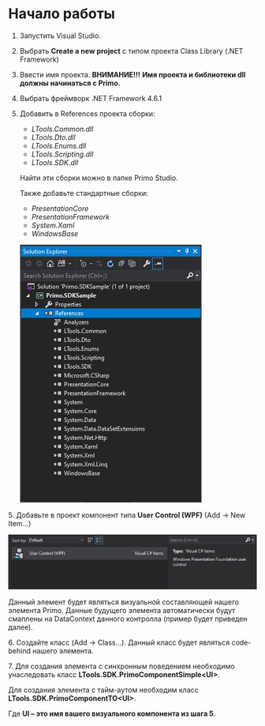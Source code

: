# Начало работы

1. Запустить Visual Studio.
2. Выбрать **Create a new project** с типом проекта Class Library (.NET Framework)
3. Ввести имя проекта. **ВНИМАНИЕ!!!** **Имя проекта и библиотеки dll должны начинаться с Primo.** 
4. Выбрать фреймворк .NET Framework 4.6.1
5. Добавить в References проекта сборки:
   * _LTools.Common.dll_
   * _LTools.Dto.dll_
   * _LTools.Enums.dll_
   * _LTools.Scripting.dll_
   * _LTools.SDK.dll_

   Найти эти сборки можно в папке Primo Studio.

   Также добавьте стандартные сборки:

   * _PresentationCore_
   * _PresentationFramework_
   * _System.Xaml_
   * _WindowsBase_

   ![](<../../.gitbook/assets/0 (133).png>)

5\. Добавьте в проект компонент типа **User Control (WPF)** (Add -> New Item…)

![](<../../.gitbook/assets/1 (118).png>)

   Данный элемент будет являться визуальной составляющей нашего элемента Primo. Данные будущего элемента автоматически будут смаплены на DataContext данного контролла (пример будет приведен далее).

6\. Создайте класс (Add -> Class…). Данный класс будет являться code-behind нашего элемента.

7\. Для создания элемента с синхронным поведением необходимо унаследовать класс **LTools.SDK.PrimoComponentSimple\<UI>**. 

Для создания элемента с тайм-аутом необходим класс **LTools.SDK.PrimoComponentTO\<UI>**.

Где **UI – это имя вашего визуального компонента из шага 5**.
